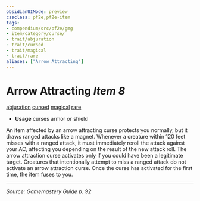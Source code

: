 ```yaml
---
obsidianUIMode: preview
cssclass: pf2e,pf2e-item
tags:
- compendium/src/pf2e/gmg
- item/category/curse/
- trait/abjuration
- trait/cursed
- trait/magical
- trait/rare
aliases: ["Arrow Attracting"]
---
```

# Arrow Attracting *Item 8*  
[abjuration](abjuration.md "Abjuration School Trait")  [cursed](cursed-gmg.md "Cursed Item Trait")  [magical](magical.md "Magical Item Trait")  [rare](rare.md "Rare Rarity Trait")  

- **Usage** curses armor or shield

An item affected by an arrow attracting curse protects you normally, but it draws ranged attacks like a magnet. Whenever a creature within 120 feet misses with a ranged attack, it must immediately reroll the attack against your AC, affecting you depending on the result of the new attack roll. The arrow attraction curse activates only if you could have been a legitimate target. Creatures that intentionally attempt to miss a ranged attack do not activate an arrow attraction curse. Once the curse has activated for the first time, the item fuses to you.


---
*Source: Gamemastery Guide p. 92*